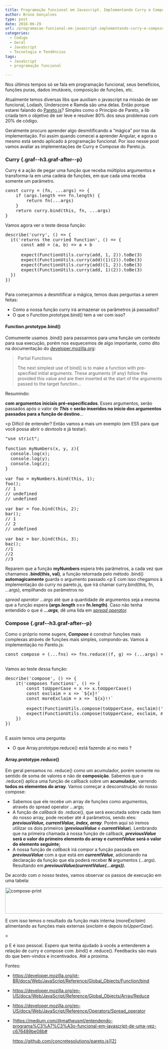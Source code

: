 ```yaml
---
title: Programação funcional em Javascript. Implementando Curry e Compose, com bind e reduce.
author: Bruno Gonçalves
type: post
date: 2016-06-29
url: /programacao-funcional-em-javascript-implementando-curry-e-compose-com-bind-e-reduce/
categories:
  - Código
  - Geral
  - JavaScript
  - Tecnologia e Tendências
tags:
  - JavaScript
  - programação funcional

---
```

Nos últimos tempos só se fala em programação funcional, seus benefícios, funções puras, dados imutáveis, composição de funções, etc.

Atualmente temos diversas libs que auxiliam o javascript na missão de ser funcional, Lodash, Underscore e Ramda são uma delas. Então porque estarei falando do [Pareto.js][1]? Simples como o Princípio de Pareto, a lib criada tem o objetivo de ser leve e resolver 80% dos seus problemas com 20% de código.

Geralmente procuro aprender algo desmitificando a “mágica” por tras da implementação. Foi assim quando comecei a aprender Angular, e agora o mesmo está sendo aplicado à programação funcional. Por isso nesse post vamos avaliar as implementações de Curry e Compose do Pareto.js.

### Curry {.graf--h3.graf-after--p}

<p class="graf-after--h3">
  Curry é a ação de pegar uma função que receba múltiplos argumentos e transforma-la em uma cadeia de funções, em que cada uma receba somente um parâmetro.
</p>

<pre class="lang-javascript">const curry = (fn, ...args) =&gt; {
    if (args.length === fn.length) {
        return fn(...args)
    }
    return curry.bind(this, fn, ...args)
}</pre>

Vamos agora ver o teste dessa função:

<pre class="lang-javascript">describe('curry', () =&gt; {
  it('returns the curried function', () =&gt; {
      const add = (a, b) =&gt; a + b

      expect(FunctionUtils.curry(add, 1, 2)).toBe(3)
      expect(FunctionUtils.curry(add)(1)(2)).toBe(3)
      expect(FunctionUtils.curry(add)(1, 2)).toBe(3)
      expect(FunctionUtils.curry(add, 1)(2)).toBe(3)
  })
})

</pre>

Para começarmos a desmitificar a mágica, temos duas perguntas a serem feitas:

<ul class="postList">
  <li>
    Como a nossa função curry irá armazenar os parâmetros já passados?
  </li>
  <li>
    O que o Function.prototype.bind() tem a ver com isso?
  </li>
</ul>

#### Function.prototype.bind()

Comumente usamos .bind() para passarmos para uma função um contexto para sua execução, porém nos esquecemos de algo importante, como dito na documentação do <a href="https://developer.mozilla.org/pt-BR/docs/Web/JavaScript/Reference/Global_Objects/Function/bind" rel="nofollow">developer.mozilla.org</a>:

> Partial Functions
> 
> The next simplest use of bind() is to make a function with pre-specified initial arguments. These arguments (if any) follow the provided this value and are then inserted at the start of the arguments passed to the target function…

<p class="graf-after--blockquote">
  Resumindo:
</p><p Um dos usos de bind() é construir uma função 

<strong class="markup--strong markup--p-strong">com argumentos iniciais pré-especificados</strong>. Esses argumentos, serão passados após o valor de <strong class="markup--strong markup--p-strong"><em class="markup--em markup--p-em">This</em></strong> e <strong class="markup--strong markup--p-strong">serão inseridos no inicio dos argumentos passados para a função de destino</strong>…</p> <p Difícil de entender? Então vamos a mais um exemplo (em ES5 para que você possa abrir o <em class="markup--em markup--p-em">devtools </em>e já testar).</p> 

<pre class="lang-javascript">"use strict";

function myNumbers(x, y, z){
  console.log(x);
  console.log(y);
  console.log(z);
}

var foo = myNumbers.bind(this, 1);
foo(); 
// 1
// undefined
// undefined

var bar = foo.bind(this, 2);
bar();
// 1
// 2
// undefined

var baz = bar.bind(this, 3);
baz();
//1
//2
//3
</pre>

Reparem que a função <strong class="markup--strong markup--p-strong">myNumbers </strong>espera três parâmetros, a cada vez que chamamos <strong class="markup--strong markup--p-strong">.bind(this, val)</strong>, a função retornada pelo método .bind() <strong class="markup--strong markup--p-strong">automagicamente </strong>guarda o argumento passado.<p E com isso chegamos à implementação do curry no pareto.js, que irá chamar curry.bind(this, fn, ...args), empilhando os parâmetros no 

<em class="markup--em markup--p-em">spread operator &#8230;args </em>até que a quantidade de argumentos seja a mesma que a função espera <strong class="markup--strong markup--p-strong">(args.length === fn.length)</strong>. Caso não tenha entendido o que é <strong class="markup--strong markup--p-strong"><em class="markup--em markup--p-em">…args</em></strong><em class="markup--em markup--p-em">,</em> dê uma lida em <a href="https://developer.mozilla.org/en-US/docs/Web/JavaScript/Reference/Operators/Spread_operator" rel="nofollow"><em class="markup--em markup--p-em">spread operator</em></a><em class="markup--em markup--p-em">.</em></p> 

### Compose {.graf--h3.graf-after--p}

<p class="graf-after--h3">
  Como o próprio nome sugere, <strong class="markup--strong markup--p-strong"><em class="markup--em markup--p-em">Compose </em></strong>é construir funções mais complexas através de funções mais simples, compondo-as. Vamos à implementação no Pareto.js:
</p>

<pre class="lang-javascript">const compose = (...fns) =&gt; fns.reduce((f, g) =&gt; (...args) =&gt; f(g(...args)))

</pre>

Vamos ao teste dessa função:

<pre class="lang-javascript">describe('compose', () =&gt; {
    it('composes functions', () =&gt; {
        const toUpperCase = x =&gt; x.toUpperCase()
        const exclaim = x =&gt; `${x}!`
        const moreExclaim = x =&gt; `${x}!!`

        expect(FunctionUtils.compose(toUpperCase, exclaim)('test')).toBe('TEST!')
        expect(FunctionUtils.compose(toUpperCase, exclaim, moreExclaim)('test')).toBe('TEST!!!')
    })
})

</pre>

E assim temos uma pergunta:

<ul class="postList">
  <li>
    O que Array.prototype.reduce() está fazendo aí no meio ?
  </li>
</ul>

#### Array.prototype.reduce()

Em geral pensamos no .reduce() como um acumulador, porém somente no sentido de soma de valores e não de <strong class="markup--strong markup--p-strong">composição</strong>. Sabemos que o .reduce() aplica uma função de callback sobre um <strong class="markup--strong markup--p-strong">acumulador</strong>, varrendo <strong class="markup--strong markup--p-strong">todos os elementos do array</strong>. Vamos começar a desconstrução do nosso compose:

<ul class="postList">
  <li>
    Sabemos que ele recebe um array de funções como argumentos, através do spread operator …args;
  </li>
  <li>
    A função de <em class="markup--em markup--li-em">callback </em>do .reduce(), que será executada sobre cada item do nosso array, pode receber até 4 parâmetros, sendo eles: <strong class="markup--strong markup--li-strong"><em class="markup--em markup--li-em">previousValue, currentValue, index, array</em></strong>. Porém aqui só iremos utilizar os dois primeiros (<strong class="markup--strong markup--li-strong"><em class="markup--em markup--li-em">previousValue</em></strong> e <strong class="markup--strong markup--li-strong"><em class="markup--em markup--li-em">currentValue</em></strong>). Lembrando que na primeira chamada à nossa função de callback, <strong class="markup--strong markup--li-strong"><em class="markup--em markup--li-em">previousValue</em> será o valor do primeiro elemento do array e <em class="markup--em markup--li-em">currentValue</em> será o valor do elemento seguinte;</strong>
  </li>
  <li>
    A nossa função de <em class="markup--em markup--li-em">callback</em> irá compor a função passada em <strong class="markup--strong markup--li-strong"><em class="markup--em markup--li-em">previousValue</em></strong> com a que está em <strong class="markup--strong markup--li-strong"><em class="markup--em markup--li-em">currentValue</em></strong>, adicionando na declaração da função que ela poderá receber <strong class="markup--strong markup--li-strong">N</strong> argumentos (…args). Resultando em <strong class="markup--strong markup--li-strong"><em class="markup--em markup--li-em">previousValue(currentValue(…args))</em>.</strong>
  </li>
</ul>

De acordo com o nosso testes, vamos observar os passos de execução em uma tabela:

<img class="alignnone size-full wp-image-53670" src="http://tableless.com.br/uploads/2016/04/compose-print.png" alt="compose-print" width="737" height="83" />

E com isso temos o resultado da função mais interna (<em class="markup--em markup--p-em">moreExclaim</em>) alimentando as funções mais externas (<em class="markup--em markup--p-em">exclaim</em> e depois <em class="markup--em markup--p-em">toUpperCase</em>).

<

p E é isso pessoal. Espero que tenha ajudado à vocês a entenderem a relação de curry e compose com .bind() e .reduce(). Feedbacks são mais do que bem-vindos e incentivados. Até a proxima.

Fontes:

  * <a href="https://developer.mozilla.org/pt-BR/docs/Web/JavaScript/Reference/Global_Objects/Function/bind" rel="nofollow">https://developer.mozilla.org/pt-BR/docs/Web/JavaScript/Reference/Global_Objects/Function/bind</a>
  * <a href="https://developer.mozilla.org/pt-BR/docs/Web/JavaScript/Reference/Global_Objects/Function/bind" rel="nofollow">https://developer.mozilla.org/en-US/docs/Web/JavaScript/Reference/Global_Objects/Array/Reduce</a>
  * <a href="https://developer.mozilla.org/en-US/docs/Web/JavaScript/Reference/Operators/Spread_operator" rel="nofollow">https://developer.mozilla.org/en-US/docs/Web/JavaScript/Reference/Operators/Spread_operator</a>
  * [https://medium.com/@matheusml/entendendo-programa%C3%A7%C3%A3o-funcional-em-javascript-de-uma-vez-c676489be08b#
  
    https://github.com/concretesolutions/pareto.js][2]

 [1]: https://github.com/concretesolutions/pareto.js
 [2]: https://medium.com/@matheusml/entendendo-programa%C3%A7%C3%A3o-funcional-em-javascript-de-uma-vez-c676489be08b#%20https://github.com/concretesolutions/pareto.js